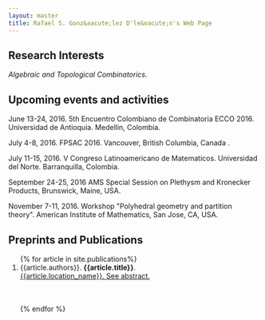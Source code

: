 ```yaml
---
layout: master
title: Rafael S. Gonz&aacute;lez D'le&oacute;n's Web Page
---
```


<h2>Research Interests</h2>

<em>Algebraic and Topological Combinatorics.</em>

<h2>Upcoming events and activities</h2>

<p>June 13-24, 2016. 5th Encuentro Colombiano de Combinatoria ECCO 2016. Universidad de Antioquia. Medellin, Colombia.</p>
<p>July 4-8, 2016. FPSAC 2016. Vancouver, British Columbia, Canada .</p>
<p>July 11-15, 2016. V Congreso Latinoamericano de Matematicos. Universidad del Norte. Barranquilla, Colombia.</p>
<p>September 24-25, 2016 AMS Special Session on Plethysm and Kronecker Products, Brunswick, Maine, USA.</p>
<p>November 7-11, 2016. Workshop "Polyhedral geometry and partition theory". American Institute of Mathematics, San Jose, CA, USA.</p>


<h2>Preprints and Publications</h2>

<ol>
{% for article in site.publications%}
<li><table width="95%"><tr> {{article.authors}}. <strong>{{article.title}}</strong>.<br/>
<a href="{{article.location_url}}">{{article.location_name}}.</a> 
<a name="{{article.title}}" href="{{ root_url }}{{ article.url }}" class="showinfo"> See abstract.</a><br/>
</tr></table></li><br/>
{% endfor %}
</ol>
